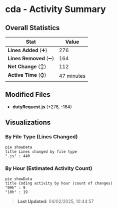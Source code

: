 # cda - Activity Summary 

## Overall Statistics

| Stat                   | Value                                                             |
| ---------------------- | ----------------------------------------------------------------- |
| **Lines Added** (➕)   | 276                                          |
| **Lines Removed** (➖) | 164                                        |
| **Net Change** (↕)    | 112                |
| **Active Time** (⌚)   | 47 minutes |


## Modified Files
- **dutyRequest.js** (+276, -164)

## Visualizations

### By File Type (Lines Changed)

```mermaid
pie showData
title Lines changed by file type
".js" : 440
```

### By Hour (Estimated Activity Count)

```mermaid
pie showData
title Coding activity by hour (count of changes)
"09h" : 9
"10h" : 19
```


> **Last Updated:** 04/02/2025, 10:44:57